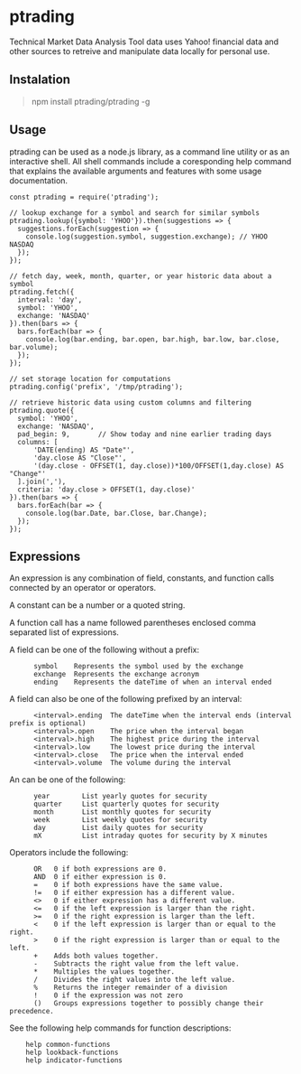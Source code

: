 # ptrading
Technical Market Data Analysis Tool data uses Yahoo! financial data and other
sources to retreive and manipulate data locally for personal use.

## Instalation

> npm install ptrading/ptrading -g

## Usage

ptrading can be used as a node.js library, as a command line utility or as an interactive shell. All shell commands include a coresponding help command that explains the available arguments and features with some usage documentation.

```
const ptrading = require('ptrading');

// lookup exchange for a symbol and search for similar symbols
ptrading.lookup({symbol: 'YHOO'}).then(suggestions => {
  suggestions.forEach(suggestion => {
    console.log(suggestion.symbol, suggestion.exchange); // YHOO NASDAQ
  });
});

// fetch day, week, month, quarter, or year historic data about a symbol
ptrading.fetch({
  interval: 'day',
  symbol: 'YHOO',
  exchange: 'NASDAQ'
}).then(bars => {
  bars.forEach(bar => {
    console.log(bar.ending, bar.open, bar.high, bar.low, bar.close, bar.volume);
  });
});

// set storage location for computations
ptrading.config('prefix', '/tmp/ptrading');

// retrieve historic data using custom columns and filtering
ptrading.quote({
  symbol: 'YHOO',
  exchange: 'NASDAQ',
  pad_begin: 9,       // Show today and nine earlier trading days
  columns: [
      'DATE(ending) AS "Date"',
      'day.close AS "Close"',
      '(day.close - OFFSET(1, day.close))*100/OFFSET(1,day.close) AS "Change"'
  ].join(','),
  criteria: 'day.close > OFFSET(1, day.close)'
}).then(bars => {
  bars.forEach(bar => {
    console.log(bar.Date, bar.Close, bar.Change);
  });
});
```

## Expressions ##
An expression is any combination of field, constants, and function calls connected by an operator or operators.

A constant can be a number or a quoted string.

A function call has a name followed parentheses enclosed comma separated list of expressions.

A field can be one of the following without a prefix:

```
      symbol    Represents the symbol used by the exchange
      exchange  Represents the exchange acronym
      ending    Represents the dateTime of when an interval ended
```
A field can also be one of the following prefixed by an interval:

```
      <interval>.ending  The dateTime when the interval ends (interval prefix is optional)
      <interval>.open    The price when the interval began
      <interval>.high    The highest price during the interval
      <interval>.low     The lowest price during the interval
      <interval>.close   The price when the interval ended
      <interval>.volume  The volume during the interval
```
An <interval> can be one of the following:

```
      year        List yearly quotes for security
      quarter     List quarterly quotes for security
      month       List monthly quotes for security
      week        List weekly quotes for security
      day         List daily quotes for security
      mX          List intraday quotes for security by X minutes
```
Operators include the following:

```
      OR   0 if both expressions are 0.
      AND  0 if either expression is 0.
      =    0 if both expressions have the same value.
      !=   0 if either expression has a different value.
      <>   0 if either expression has a different value.
      <=   0 if the left expression is larger than the right.
      >=   0 if the right expression is larger than the left.
      <    0 if the left expression is larger than or equal to the right.
      >    0 if the right expression is larger than or equal to the left.
      +    Adds both values together.
      -    Subtracts the right value from the left value.
      *    Multiples the values together.
      /    Divides the right values into the left value.
      %    Returns the integer remainder of a division
      !    0 if the expression was not zero
      ()   Groups expressions together to possibly change their precedence.
```
See the following help commands for function descriptions:
```
    help common-functions  
    help lookback-functions  
    help indicator-functions 
```
